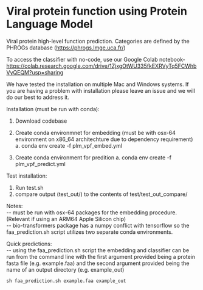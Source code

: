 # Viral protein function using Protein Language Model
Viral protein high-level function prediction. Categories are defined by the PHROGs database (https://phrogs.lmge.uca.fr/)

To access the classifier with no-code, use our Google Colab notebook- https://colab.research.google.com/drive/1ZjxgOtWU335fkEXRVyTq5FCWhbVyQEQM?usp=sharing

We have tested the installation on multiple Mac and Windows systems. If you are having a problem with installation please leave an issue and we will do our best to address it. 

Installation (must be run with conda):
1. Download codebase
2. Create conda environmnet for embedding (must be with osx-64 environment on x86_64 architechture due to dependency requirement)
	a. conda env create -f plm_vpf_embed.yml

3. Create conda environment for predition
	a. conda env create -f plm_vpf_predict.yml

Test installation:
1. Run test.sh
2. compare output (test_out/) to the contents of test/test_out_compare/

Notes:<br />
-- must be run with osx-64 packages for the embedding procedure. (Relevant if using an ARM64 Apple Silicon chip)<br />
-- bio-transformers package has a numpy conflict with tensorflow so the faa_prediction.sh script utilizes two separate conda environments.<br />

Quick predictions:<br />
-- using the faa_prediction.sh script the embedding and classifier can be run from the command line with the first argument provided being a protein fasta file (e.g. example.faa) and the second argument provided being the name of an output directory (e.g. example_out)<br />

`sh faa_prediction.sh example.faa example_out`
